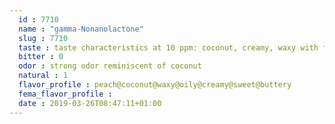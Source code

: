 ```yaml
---
  id : 7710
  name : "gamma-Nonanolactone"
  slug : 7710
  taste : taste characteristics at 10 ppm: coconut, creamy, waxy with fatty milky notes
  bitter : 0
  odor : strong odor reminiscent of coconut
  natural : 1
  flavor_profile : peach@coconut@waxy@oily@creamy@sweet@buttery
  fema_flavor_profile : 
  date : 2019-03-26T08:47:11+01:00
---
```



